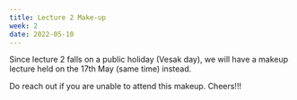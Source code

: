 ```yaml
---
title: Lecture 2 Make-up
week: 2
date: 2022-05-10
---
```


Since lecture 2 falls on a public holiday (Vesak day), we will have a makeup lecture held on the 17th May (same time) instead.

Do reach out if you are unable to attend this makeup. Cheers!!!
